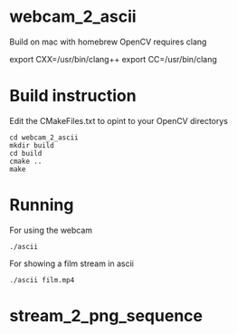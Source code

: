 # webcam_2_ascii

Build on mac with homebrew OpenCV requires clang

export CXX=/usr/bin/clang++
export CC=/usr/bin/clang

# Build instruction
Edit the CMakeFiles.txt to opint to your OpenCV directorys

```
cd webcam_2_ascii
mkdir build
cd build
cmake ..
make
```

# Running

For using the webcam
```
./ascii 
```

For showing a film stream in ascii
```
./ascii film.mp4
```
# stream_2_png_sequence
